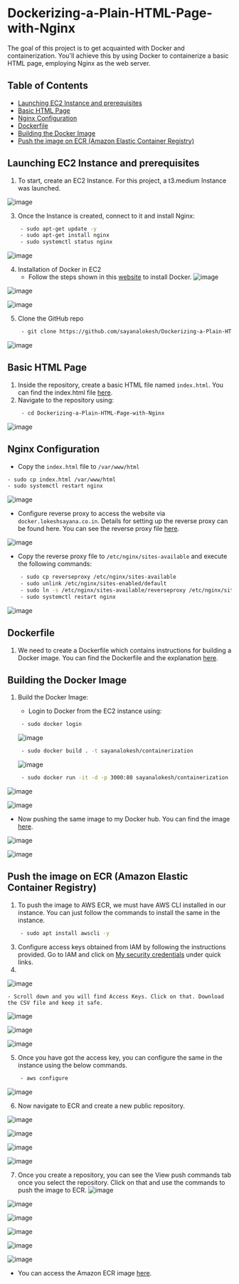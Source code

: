 # Dockerizing-a-Plain-HTML-Page-with-Nginx
The goal of this project is to get acquainted with Docker and containerization. You'll achieve this by using Docker to containerize a basic HTML page, employing Nginx as the web server.

## Table of Contents
- [Launching EC2 Instance and prerequisites](#launching-ec2-instance-and-prerequisites)
- [Basic HTML Page](#basic-html-page)
- [Nginx Configuration](#nginx-configuration)
- [Dockerfile](#dockerfile)
- [Building the Docker Image](#building-the-docker-image)
- [Push the image on ECR (Amazon Elastic Container Registry)](#push-the-image-on-ecr-amazon-elastic-container-registry)

## Launching EC2 Instance and prerequisites
1. To start, create an EC2 Instance. For this project, a t3.medium Instance was launched.

![image](https://github.com/sayanalokesh/Dockerizing-a-Plain-HTML-Page-with-Nginx/assets/105637305/76aea602-9544-4437-95ac-0cc412389db1)
   
3. Once the Instance is created, connect to it and install Nginx:
```bash
    - sudo apt-get update -y
    - sudo apt-get install nginx
    - sudo systemctl status nginx
```
![image](https://github.com/sayanalokesh/Dockerizing-a-Plain-HTML-Page-with-Nginx/assets/105637305/de581590-7f4b-4f8e-a94a-b762c5152dbf)

4. Installation of Docker in EC2
    - Follow the steps shown in this [website](https://cloudcone.com/docs/article/how-to-install-docker-on-ubuntu-22-04-20-04/) to install Docker.
![image](https://github.com/sayanalokesh/Dockerizing-a-Plain-HTML-Page-with-Nginx/assets/105637305/78f72d63-b2ea-4bce-bbdb-b5bb5ea9a0db)

![image](https://github.com/sayanalokesh/Dockerizing-a-Plain-HTML-Page-with-Nginx/assets/105637305/c3c8c36b-ecdf-42dc-8bdd-b87a77c949af)

![image](https://github.com/sayanalokesh/Dockerizing-a-Plain-HTML-Page-with-Nginx/assets/105637305/1ebe5235-db16-4aba-9746-5dafad9aee07)

5. Clone the GitHub repo
   ```bash
    - git clone https://github.com/sayanalokesh/Dockerizing-a-Plain-HTML-Page-with-Nginx.git
   ```
![image](https://github.com/sayanalokesh/Dockerizing-a-Plain-HTML-Page-with-Nginx/assets/105637305/87002af7-b66f-4784-b4aa-393baa1d69e1)

## Basic HTML Page
1. Inside the repository, create a basic HTML file named `index.html`. You can find the index.html file [here](https://github.com/sayanalokesh/Dockerizing-a-Plain-HTML-Page-with-Nginx/blob/main/index.html).
2. Navigate to the repository using:
   ```bash
    - cd Dockerizing-a-Plain-HTML-Page-with-Nginx
   ```
![image](https://github.com/sayanalokesh/Dockerizing-a-Plain-HTML-Page-with-Nginx/assets/105637305/e07a6b3f-74c3-47bd-b239-f0e6e9b9ce42)

## Nginx Configuration
- Copy the `index.html` file to `/var/www/html`
```bash
- sudo cp index.html /var/www/html
- sudo systemctl restart nginx
  ```
![image](https://github.com/sayanalokesh/Dockerizing-a-Plain-HTML-Page-with-Nginx/assets/105637305/10a36928-359e-4ed2-8421-ac72cd78cdca)

- Configure reverse proxy to access the website via `docker.lokeshsayana.co.in`. Details for setting up the reverse proxy can be found here. You can see the reverse proxy file [here](https://github.com/sayanalokesh/Dockerizing-a-Plain-HTML-Page-with-Nginx/blob/main/reverseproxy).

![image](https://github.com/sayanalokesh/Dockerizing-a-Plain-HTML-Page-with-Nginx/assets/105637305/2fc0ddfb-925e-40d7-835f-fa149b5d44b3)

- Copy the reverse proxy file to `/etc/nginx/sites-available` and execute the following commands:
```bash
    - sudo cp reverseproxy /etc/nginx/sites-available
    - sudo unlink /etc/nginx/sites-enabled/default
    - sudo ln -s /etc/nginx/sites-available/reverseproxy /etc/nginx/sites-enabled/
    - sudo systemctl restart nginx
  ```
![image](https://github.com/sayanalokesh/Dockerizing-a-Plain-HTML-Page-with-Nginx/assets/105637305/c593ac74-f96d-4883-b8eb-6096e01dea0f)

## Dockerfile
1. We need to create a Dockerfile which contains instructions for building a Docker image. You can find the Dockerfile and the explanation [here](link_to_dockerfile).

## Building the Docker Image
1. Build the Docker Image:
    - Login to Docker from the EC2 instance using:
   ```bash
    - sudo docker login
   ```
   ![image](https://github.com/sayanalokesh/Dockerizing-a-Plain-HTML-Page-with-Nginx/assets/105637305/5e850498-772f-46f6-8331-f46bcbdf22b0)
   
   ```bash
    - sudo docker build . -t sayanalokesh/containerization
   ```
   ![image](https://github.com/sayanalokesh/Dockerizing-a-Plain-HTML-Page-with-Nginx/assets/105637305/cedf81e6-822a-48c2-8061-36ca96a5f0b3)
   
   ```bash
    - sudo docker run -it -d -p 3000:80 sayanalokesh/containerization
   ```
![image](https://github.com/sayanalokesh/Dockerizing-a-Plain-HTML-Page-with-Nginx/assets/105637305/845ba934-27ac-45bc-a1cf-55949834110e)

![image](https://github.com/sayanalokesh/Dockerizing-a-Plain-HTML-Page-with-Nginx/assets/105637305/c94511dd-903d-4f35-bafc-b2b8d0920e07)

   - Now pushing the same image to my Docker hub. You can find the image [here](https://hub.docker.com/repository/docker/sayanalokesh/containerization/general).

![image](https://github.com/sayanalokesh/Dockerizing-a-Plain-HTML-Page-with-Nginx/assets/105637305/199f9c55-22e0-4fed-ba8b-2df4741c1441)

![image](https://github.com/sayanalokesh/Dockerizing-a-Plain-HTML-Page-with-Nginx/assets/105637305/fd3067c2-1263-4e3d-ab1a-62d899fae9b1)

## Push the image on ECR (Amazon Elastic Container Registry)
1. To push the image to AWS ECR, we must have AWS CLI installed in our instance. You can just follow the commands to install the same in the instance.
```bash
    - sudo apt install awscli -y
```
3. Configure access keys obtained from IAM by following the instructions provided. Go to IAM and click on [My security credentials](https://us-east-1.console.aws.amazon.com/iam/home?region=us-east-1#/security_credentials) under quick links.
4. 
![image](https://github.com/sayanalokesh/Dockerizing-a-Plain-HTML-Page-with-Nginx/assets/105637305/7172602b-4945-4713-b833-59e093c19238)

    - Scroll down and you will find Access Keys. Click on that. Download the CSV file and keep it safe.
![image](https://github.com/sayanalokesh/Dockerizing-a-Plain-HTML-Page-with-Nginx/assets/105637305/aec3d21f-8d5c-41dd-8881-61831266e889)

![image](https://github.com/sayanalokesh/Dockerizing-a-Plain-HTML-Page-with-Nginx/assets/105637305/a8c9eb5c-dabc-4f9b-9753-b27ae4adbf1b)

![image](https://github.com/sayanalokesh/Dockerizing-a-Plain-HTML-Page-with-Nginx/assets/105637305/aff0a74b-c31f-4f71-89a9-d502f3749690)

5. Once you have got the access key, you can configure the same in the instance using the below commands.
```bash
    - aws configure
```
![image](https://github.com/sayanalokesh/Dockerizing-a-Plain-HTML-Page-with-Nginx/assets/105637305/fefc660d-1c3f-49ac-902d-7fe4b1a32c90)

6. Now navigate to ECR and create a new public repository.

![image](https://github.com/sayanalokesh/Dockerizing-a-Plain-HTML-Page-with-Nginx/assets/105637305/4756731d-0b2a-4484-868e-3a0b8d7af1d6)

![image](https://github.com/sayanalokesh/Dockerizing-a-Plain-HTML-Page-with-Nginx/assets/105637305/0c3b84b8-5099-4ae8-bfb5-a6bf199ce156)

![image](https://github.com/sayanalokesh/Dockerizing-a-Plain-HTML-Page-with-Nginx/assets/105637305/07808fda-4220-43e1-8fd9-803640527378)

![image](https://github.com/sayanalokesh/Dockerizing-a-Plain-HTML-Page-with-Nginx/assets/105637305/b6643a21-420b-4eaf-86b4-f568a692af30)

7. Once you create a repository, you can see the View push commands tab once you select the repository. Click on that and use the commands to push the image to ECR.
![image](https://github.com/sayanalokesh/Dockerizing-a-Plain-HTML-Page-with-Nginx/assets/105637305/a2383aa0-9fba-465a-bc57-b87de7ba9dfd)

![image](https://github.com/sayanalokesh/Dockerizing-a-Plain-HTML-Page-with-Nginx/assets/105637305/e6992d3f-c7d9-4c76-abde-dc881e5940cf)

![image](https://github.com/sayanalokesh/Dockerizing-a-Plain-HTML-Page-with-Nginx/assets/105637305/9e91d0f8-e688-41ef-b587-1641b85c74e8)

![image](https://github.com/sayanalokesh/Dockerizing-a-Plain-HTML-Page-with-Nginx/assets/105637305/97398d42-c9b7-4654-aa66-6970275611c2)

![image](https://github.com/sayanalokesh/Dockerizing-a-Plain-HTML-Page-with-Nginx/assets/105637305/4b0631e1-d5ee-42d7-84da-ac9ec397d800)

![image](https://github.com/sayanalokesh/Dockerizing-a-Plain-HTML-Page-with-Nginx/assets/105637305/89b8134f-ee44-446e-93a6-1fc79768c066)

- You can access the Amazon ECR image [here](https://gallery.ecr.aws/c3w1m1q2/lokesh_containerization).

